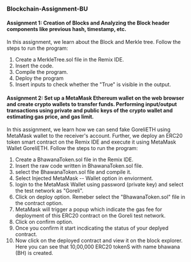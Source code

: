 ### Blockchain-Assignment-BU
#### Assignment 1: Creation of Blocks and Analyzing the Block header components like previous hash, timestamp, etc. 
In this assignment, we learn about the Block and Merkle tree. 
Follow the steps to run the program:
1. Create a MerkleTree.sol file in the Remix IDE.
2. Insert the code.
3. Compile the program.
4. Deploy the program
5. Insert inputs to check whether the "True" is visible in the output. 


#### Assignment 2: Set up a MetaMask Ethereum wallet on the web browser and create crypto wallets to transfer funds. Performing input/output transactions using private and public keys of the crypto wallet and estimating gas price, and gas limit.
In this assignment, we learn how we can send fake GoreliETH using MetaMask wallet to the receiver's account. Further, we deploy an ERC20 token smart contract on the Remix IDE and execute it using MetaMask Wallet GoreliETH. 
Follow the steps to run the program:
1. Create a BhawanaToken.sol file in the Remix IDE.
2. Insert the raw code written in BhawanaToken.sol file.
3. select the BhawanaToken.sol file and compile it.
4. Select Injected MetaMask -- Wallet option in enviorment.
5. login to the MetaMask Wallet using password (private key) and select the test network as "Goreli".
6. Click on deploy option. Remeber select the "BhawanaToken.sol" file in the contract option.
7. MetaMask will trigger a popup which indicate the gas fee for deployment of this ERC20 contract on the Goreli test network.
8. Click on confirm option.
9. Once you confirm it start incdicating the status of your deplyed contract.
10. Now click on the deployed contract and view it on the block explorer. Here you can see that 10,00,000 ERC20 tokenS with name bhawana (BH) is created. 
